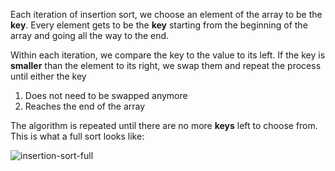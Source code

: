 <!--Title={Insertion Sort}-->

<!--badges={Algorithmns:10}-->

<!--concepts{Insertion Sort}-->

Each iteration of insertion sort, we choose an element of the array to be the **key**. Every element gets to be the **key** starting from the beginning of the array and going all the way to the end.

Within each iteration, we compare the key to the value to its left. If the key is **smaller** than the element to its right, we swap them and repeat the process until either the key

1. Does not need to be swapped anymore
2. Reaches the end of the array

The algorithm is repeated until there are no more **keys** left to choose from. This is what a full sort looks like:

![insertion-sort-full](https://media.geeksforgeeks.org/wp-content/uploads/insertion_sort-recursion.png)